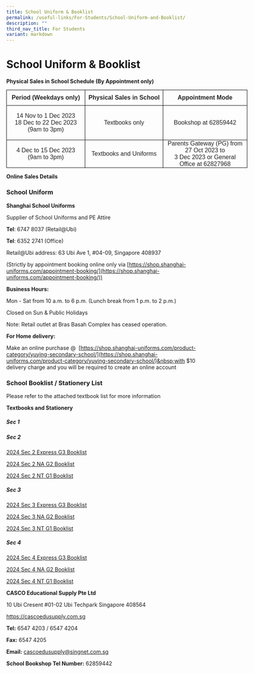 ```yaml
---
title: School Uniform & Booklist
permalink: /useful-links/For-Students/School-Uniform-and-Booklist/
description: ""
third_nav_title: For Students
variant: markdown
---
```

School Uniform &amp; Booklist
=========================
**Physical Sales in School Schedule (By Appointment only)**

<table style="color: rgb(34, 34, 34); font-family: Arial, Helvetica, sans-serif; font-size: small; font-style: normal; font-variant-ligatures: normal; font-variant-caps: normal; font-weight: 400; letter-spacing: normal; orphans: 2; text-align: start; text-transform: none; widows: 2; word-spacing: 0px; -webkit-text-stroke-width: 0px; white-space: normal; text-decoration-thickness: initial; text-decoration-style: initial; text-decoration-color: initial; width: 476.75pt; border-collapse: collapse;" width="636" cellpadding="0" cellspacing="0" border="0"><tbody><tr style="height: 30.95pt;"><td style="margin: 0px; width: 155.35pt; border: 1pt solid windowtext; padding: 0in 5.4pt; height: 30.95pt;" width="207"><p style="margin: 0px; text-align: center;" align="center" class="MsoNormal"><b><span style="font-size: 12pt; font-family: Arial, sans-serif; background: rgb(255, 255, 255);">Period (Weekdays only)<u></u><u></u></span></b></p></td><td style="margin: 0px; width: 155.35pt; border-top: 1pt solid windowtext; border-right: 1pt solid windowtext; border-bottom: 1pt solid windowtext; border-image: initial; border-left: none; padding: 0in 5.4pt; height: 30.95pt;" width="207"><p style="margin: 0px; text-align: center;" align="center" class="MsoNormal"><b><span style="font-size: 12pt; font-family: Arial, sans-serif; background: rgb(255, 255, 255);" lang="EN-SG">Physical Sales in School<u></u><u></u></span></b></p></td><td style="margin: 0px; width: 166.05pt; border-top: 1pt solid windowtext; border-right: 1pt solid windowtext; border-bottom: 1pt solid windowtext; border-image: initial; border-left: none; padding: 0in 5.4pt; height: 30.95pt;" width="221"><p style="margin: 0px; text-align: center;" align="center" class="MsoNormal"><b><span style="font-size: 12pt; font-family: Arial, sans-serif; background: rgb(255, 255, 255);" lang="EN-SG">Appointment Mode<u></u><u></u></span></b></p></td></tr><tr><td style="margin: 0px; width: 155.35pt; border-right: 1pt solid windowtext; border-bottom: 1pt solid windowtext; border-left: 1pt solid windowtext; border-image: initial; border-top: none; padding: 0in 5.4pt;" width="207"><p style="margin: 0px; text-align: center;" align="center" class="MsoNormal"><span style="font-size: 12pt; font-family: Arial, sans-serif; background: rgb(255, 255, 255);" lang="EN-SG"><u></u>&nbsp;<u></u></span></p><p style="margin: 0px; text-align: center;" align="center" class="MsoNormal"><span style="font-size: 12pt; font-family: Arial, sans-serif; background: rgb(255, 255, 255);" lang="EN-SG">14 Nov to 1 Dec 2023<br>18 Dec to 22 Dec 2023<u></u><u></u></span></p><p style="margin: 0px; text-align: center;" align="center" class="MsoNormal"><span style="font-size: 12pt; font-family: Arial, sans-serif; background: rgb(255, 255, 255);" lang="EN-SG">(9am to 3pm)<u></u><u></u></span></p><p style="margin: 0px; text-align: center;" align="center" class="MsoNormal"><span style="font-size: 12pt; font-family: Arial, sans-serif; background: rgb(255, 255, 255);" lang="EN-SG"><u></u>&nbsp;<u></u></span></p></td><td style="margin: 0px; width: 155.35pt; border-top: none; border-left: none; border-bottom: 1pt solid windowtext; border-right: 1pt solid windowtext; padding: 0in 5.4pt;" width="207"><p style="margin: 0px; text-align: center;" align="center" class="MsoNormal"><span style="font-size: 12pt; font-family: Arial, sans-serif; background: rgb(255, 255, 255);" lang="EN-SG">Textbooks only<u></u><u></u></span></p></td><td style="margin: 0px; width: 166.05pt; border-top: none; border-left: none; border-bottom: 1pt solid windowtext; border-right: 1pt solid windowtext; padding: 0in 5.4pt;" width="221"><p style="margin: 0px; text-align: center;" align="center" class="MsoNormal"><span style="font-size: 12pt; font-family: Arial, sans-serif; background: rgb(255, 255, 255);" lang="EN-SG">Bookshop at 62859442<u></u><u></u></span></p></td></tr><tr><td style="margin: 0px; width: 155.35pt; border-right: 1pt solid windowtext; border-bottom: 1pt solid windowtext; border-left: 1pt solid windowtext; border-image: initial; border-top: none; padding: 0in 5.4pt;" width="207"><p style="margin: 0px; text-align: center;" align="center" class="MsoNormal"><span style="font-size: 12pt; font-family: Arial, sans-serif; background: rgb(255, 255, 255);" lang="EN-SG"><u></u>&nbsp;<u></u></span></p><p style="margin: 0px; text-align: center;" align="center" class="MsoNormal"><span style="font-size: 12pt; font-family: Arial, sans-serif; background: rgb(255, 255, 255);" lang="EN-SG">4 Dec to 15 Dec 2023<u></u><u></u></span></p><p style="margin: 0px; text-align: center;" align="center" class="MsoNormal"><span style="font-size: 12pt; font-family: Arial, sans-serif; background: rgb(255, 255, 255);" lang="EN-SG">(9am to 3pm)<u></u><u></u></span></p><p style="margin: 0px; text-align: center;" align="center" class="MsoNormal"><span style="font-size: 12pt; font-family: Arial, sans-serif; background: rgb(255, 255, 255);" lang="EN-SG"><u></u>&nbsp;<u></u></span></p></td><td style="margin: 0px; width: 155.35pt; border-top: none; border-left: none; border-bottom: 1pt solid windowtext; border-right: 1pt solid windowtext; padding: 0in 5.4pt;" width="207"><p style="margin: 0px; text-align: center;" align="center" class="MsoNormal"><span style="font-size: 12pt; font-family: Arial, sans-serif; background: rgb(255, 255, 255);" lang="EN-SG">Textbooks and Uniforms<u></u><u></u></span></p></td><td style="margin: 0px; width: 166.05pt; border-top: none; border-left: none; border-bottom: 1pt solid windowtext; border-right: 1pt solid windowtext; padding: 0in 5.4pt;" width="221"><p style="margin: 0px; text-align: center;" align="center" class="MsoNormal"><span style="font-size: 12pt; font-family: Arial, sans-serif; background: rgb(255, 255, 255);" lang="EN-SG">Parents Gateway (PG) from 27 Oct 2023 to<u></u><u></u></span></p><p style="margin: 0px; text-align: center;" align="center" class="MsoNormal"><span style="font-size: 12pt; font-family: Arial, sans-serif; background: rgb(255, 255, 255);" lang="EN-SG">3 Dec 2023 or General Office at 62827968</span><span style="font-size: 12pt; font-family: Arial, sans-serif;" lang="EN-SG"><u></u><u></u></span></p></td></tr></tbody></table>

<b>Online Sales Details</b>
### School Uniform

<b>Shanghai School Uniforms</b>

Supplier of School Uniforms and PE Attire

<b>Tel</b>: 6747 8037 (Retail@Ubi)

<b>Tel</b>: 6352 2741 (Office)  
  

Retail@Ubi address: 63 Ubi Ave 1, #04-09, Singapore 408937

(Strictly by appointment booking online only via&nbsp;[https://shop.shanghai-uniforms.com/appointment-booking/](https://shop.shanghai-uniforms.com/appointment-booking/))
  

<b>Business Hours:</b>

Mon - Sat from 10 a.m. to 6 p.m. (Lunch break from 1 p.m. to 2 p.m.)

Closed on Sun &amp; Public Holidays

Note: Retail outlet at Bras Basah Complex has ceased operation.

  

<b>For Home delivery:</b>

Make an online purchase @&nbsp;&nbsp;[https://shop.shanghai-uniforms.com/product-category/yuying-secondary-school/](https://shop.shanghai-uniforms.com/product-category/yuying-secondary-school/)&nbsp;with $10 delivery charge and you will be required to create an online account


### School Booklist / Stationery List

Please refer to the attached textbook list for more information

<b>Textbooks and Stationery</b>

##### **Sec 1**


##### **Sec 2**
[2024 Sec 2 Express G3 Booklist](/files/Booklist/2024%20sec%202%20express%20g3%20booklist.pdf)

[2024 Sec 2 NA G2 Booklist](/files/Booklist/2024%20sec%202%20na%20g2%20booklist.pdf)

[2024 Sec 2 NT G1 Booklist](/files/Booklist/2024%20sec%202%20nt%20g1%20booklist.pdf)

##### **Sec 3**
[2024 Sec 3 Express G3 Booklist](/files/Booklist/2024%20sec%203%20express%20g3%20booklist.pdf)

[2024 Sec 3 NA G2 Booklist](/files/Booklist/2024%20sec%203%20na%20g2%20booklist.pdf)

[2024 Sec 3 NT G1 Booklist](/files/Booklist/2024%20sec%203%20nt%20g1%20booklist.pdf)

##### **Sec 4**
[2024 Sec 4 Express G3 Booklist](/files/Booklist/2024%20sec%204%20express%20g3%20booklist.pdf)

[2024 Sec 4 NA G2 Booklist](/files/Booklist/2024%20sec%204%20na%20g2%20booklist.pdf)

[2024 Sec 4 NT G1 Booklist](/files/Booklist/2024%20sec%204%20nt%20g1%20booklist.pdf)

<b>CASCO Educational Supply Pte Ltd</b>

10 Ubi Cresent #01-02 Ubi Techpark Singapore 408564

https://cascoedusupply.com.sg

  

<b>Tel:</b>&nbsp;6547 4203 / 6547 4204&nbsp;&nbsp;

<b>Fax:</b>&nbsp;6547 4205

<b>Email:</b>&nbsp;cascoedusupply@singnet.com.sg

<b>School Bookshop Tel Number:</b>&nbsp;62859442